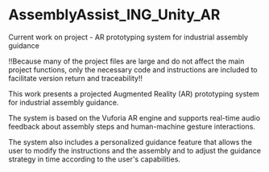 # AssemblyAssist_ING_Unity_AR
Current work on project - AR prototyping system for industrial assembly guidance 

!!Because many of the project files are large and do not affect the main project functions, only the necessary code and instructions are included to facilitate version return and traceability!!

This work presents a projected Augmented Reality (AR) prototyping system for industrial assembly guidance. 

The system is based on the Vuforia AR engine and supports real-time audio feedback about assembly steps and human-machine gesture interactions. 

The system also includes a personalized guidance feature that allows the user to modify the instructions and the assembly and to adjust the guidance strategy in time according to the user's capabilities.
